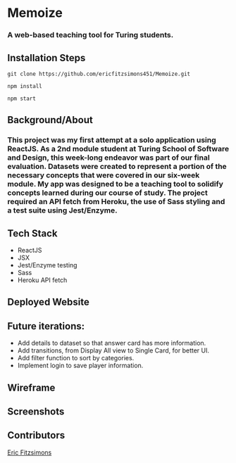 # Memoize

### A web-based teaching tool for Turing students.

## Installation Steps

```git clone https://github.com/ericfitzsimons451/Memoize.git```

```npm install```

```npm start```

## Background/About

### This project was my first attempt at a solo application using ReactJS.  As a 2nd module student at Turing School of Software and Design, this week-long endeavor was part of our final evaluation.  Datasets were created to represent a portion of the necessary concepts that were covered in our six-week module.  My app was designed to be a teaching tool to solidify concepts learned during our course of study.  The project required an API fetch from Heroku, the use of Sass styling and a test suite using Jest/Enzyme.  

## Tech Stack

- ReactJS
- JSX
- Jest/Enzyme testing
- Sass
- Heroku API fetch

## Deployed Website

## Future iterations:
- Add details to dataset so that answer card has more information.
- Add transitions, from Display All view to Single Card, for better UI.
- Add filter function to sort by categories.
- Implement login to save player information.

## Wireframe


## Screenshots


## Contributors

[Eric Fitzsimons](https://github.com/ericfitzsimons451)

